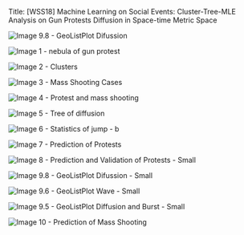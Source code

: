 Title:  [WSS18] Machine Learning on Social Events: Cluster-Tree-MLE Analysis on Gun Protests Diffusion in Space-time Metric Space

![Image 9.8 - GeoListPlot Difussion][1]

![Image 1 - nebula of gun protest][2]

![Image 2 - Clusters][3]

![Image 3 - Mass Shooting Cases][4]

![Image 4 - Protest and mass shooting][5]

![Image 5 - Tree of diffusion][6]

![Image 6 - Statistics of jump - b][8]

![Image 7 - Prediction of Protests][9]

![Image 8 - Prediction and Validation of Protests - Small][10]

![Image 9.8 - GeoListPlot Difussion - Small][11]

![Image 9.6 - GeoListPlot Wave - Small][12]

![Image 9.5 - GeoListPlot Diffusion and Burst - Small][13]

![Image 10 - Prediction of Mass Shooting][14]


  [1]: http://community.wolfram.com//c/portal/getImageAttachment?filename=9.8-GeoDiffusion-Small.gif&userId=1353389
  [2]: http://community.wolfram.com//c/portal/getImageAttachment?filename=1-ProtestPoints-c.gif&userId=1353389
  [3]: http://community.wolfram.com//c/portal/getImageAttachment?filename=2-Clusters.gif&userId=1353389
  [4]: http://community.wolfram.com//c/portal/getImageAttachment?filename=3-massshootingcases.gif&userId=1353389
  [5]: http://community.wolfram.com//c/portal/getImageAttachment?filename=4-protestandmassshooting.gif&userId=1353389
  [6]: http://community.wolfram.com//c/portal/getImageAttachment?filename=5-graphofclustering.gif&userId=1353389
  [7]: http://community.wolfram.com//c/portal/getImageAttachment?filename=6-StatisticofSpacialDiffusionJump.gif&userId=1353389
  [8]: http://community.wolfram.com//c/portal/getImageAttachment?filename=6-StatisticofSpacialDiffusionJump-b.gif&userId=1353389
  [9]: http://community.wolfram.com//c/portal/getImageAttachment?filename=7-Prediction-Protest.jpg&userId=1353389
  [10]: http://community.wolfram.com//c/portal/getImageAttachment?filename=8-predictionand2datavalidation-Small.gif&userId=1353389
  [11]: http://community.wolfram.com//c/portal/getImageAttachment?filename=9.8-GeoDiffusion-Small.gif&userId=1353389
  [12]: http://community.wolfram.com//c/portal/getImageAttachment?filename=9.6-GeoWave-Small.gif&userId=1353389
  [13]: http://community.wolfram.com//c/portal/getImageAttachment?filename=9.5-GeoDiffusionandWave-Small.gif&userId=1353389
  [14]: http://community.wolfram.com//c/portal/getImageAttachment?filename=10-Prediction-MassShooting.jpg&userId=1353389

